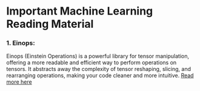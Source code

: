 # Important Machine Learning Reading Material

### 1. Einops:
Einops (Einstein Operations) is a powerful library for tensor manipulation, offering a more readable and efficient way to perform operations on tensors. It abstracts away the complexity of tensor reshaping, slicing, and rearranging operations, making your code cleaner and more intuitive.
[Read more here](https://medium.com/@kyeg/einops-in-30-seconds-377a5f4d641a)
